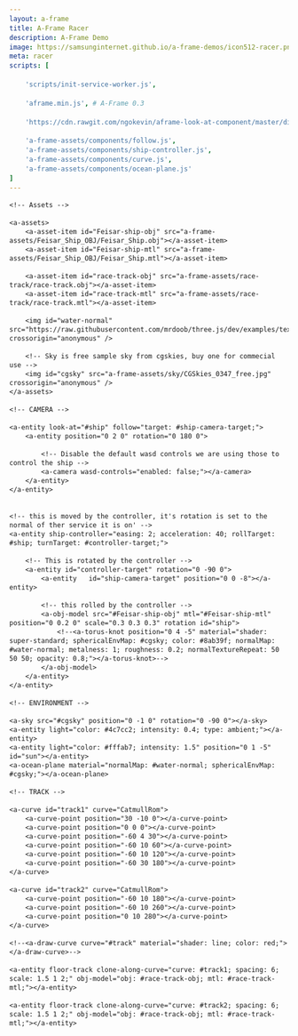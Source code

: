 ```yaml
---
layout: a-frame
title: A-Frame Racer
description: A-Frame Demo
image: https://samsunginternet.github.io/a-frame-demos/icon512-racer.png
meta: racer
scripts: [

	'scripts/init-service-worker.js',

	'aframe.min.js', # A-Frame 0.3

	'https://cdn.rawgit.com/ngokevin/aframe-look-at-component/master/dist/aframe-look-at-component.min.js', # look at component

	'a-frame-assets/components/follow.js',
	'a-frame-assets/components/ship-controller.js',
	'a-frame-assets/components/curve.js',
	'a-frame-assets/components/ocean-plane.js'
]
---
```



<a-scene inspector stats physics="debug: true">

	<!-- Assets -->

	<a-assets>
		<a-asset-item id="Feisar-ship-obj" src="a-frame-assets/Feisar_Ship_OBJ/Feisar_Ship.obj"></a-asset-item>
		<a-asset-item id="Feisar-ship-mtl" src="a-frame-assets/Feisar_Ship_OBJ/Feisar_Ship.mtl"></a-asset-item>

		<a-asset-item id="race-track-obj" src="a-frame-assets/race-track/race-track.obj"></a-asset-item>
		<a-asset-item id="race-track-mtl" src="a-frame-assets/race-track/race-track.mtl"></a-asset-item>

		<img id="water-normal" src="https://raw.githubusercontent.com/mrdoob/three.js/dev/examples/textures/waternormals.jpg" crossorigin="anonymous" />

		<!-- Sky is free sample sky from cgskies, buy one for commecial use -->
		<img id="cgsky" src="a-frame-assets/sky/CGSkies_0347_free.jpg" crossorigin="anonymous" />
	</a-assets>

	<!-- CAMERA -->

	<a-entity look-at="#ship" follow="target: #ship-camera-target;">
		<a-entity position="0 2 0" rotation="0 180 0">

			<!-- Disable the default wasd controls we are using those to control the ship -->
			<a-camera wasd-controls="enabled: false;"></a-camera>
		</a-entity>
	</a-entity>


	<!-- this is moved by the controller, it's rotation is set to the normal of ther service it is on' -->
	<a-entity ship-controller="easing: 2; acceleration: 40; rollTarget: #ship; turnTarget: #controller-target;">

		<!-- This is rotated by the controller -->
		<a-entity id="controller-target" rotation="0 -90 0">
			<a-entity	id="ship-camera-target" position="0 0 -8"></a-entity>

			<!-- this rolled by the controller -->
			<a-obj-model src="#Feisar-ship-obj" mtl="#Feisar-ship-mtl" position="0 0.2 0" scale="0.3 0.3 0.3" rotation id="ship">
				<!--<a-torus-knot position="0 4 -5" material="shader: super-standard; sphericalEnvMap: #cgsky; color: #8ab39f; normalMap: #water-normal; metalness: 1; roughness: 0.2; normalTextureRepeat: 50 50 50; opacity: 0.8;"></a-torus-knot>-->
			</a-obj-model>
		</a-entity>
	</a-entity>

	<!-- ENVIRONMENT -->

	<a-sky src="#cgsky" position="0 -1 0" rotation="0 -90 0"></a-sky>
	<a-entity light="color: #4c7cc2; intensity: 0.4; type: ambient;"></a-entity>
	<a-entity light="color: #fffab7; intensity: 1.5" position="0 1 -5" id="sun"></a-entity>
	<a-ocean-plane material="normalMap: #water-normal; sphericalEnvMap: #cgsky;"></a-ocean-plane>

	<!-- TRACK -->

	<a-curve id="track1" curve="CatmullRom">
		<a-curve-point position="30 -10 0"></a-curve-point>
		<a-curve-point position="0 0 0"></a-curve-point>
		<a-curve-point position="-60 4 30"></a-curve-point>
		<a-curve-point position="-60 10 60"></a-curve-point>
		<a-curve-point position="-60 10 120"></a-curve-point>
		<a-curve-point position="-60 30 180"></a-curve-point>
	</a-curve>

	<a-curve id="track2" curve="CatmullRom">
		<a-curve-point position="-60 10 180"></a-curve-point>
		<a-curve-point position="-60 10 260"></a-curve-point>
		<a-curve-point position="0 10 280"></a-curve-point>
	</a-curve>

	<!--<a-draw-curve curve="#track" material="shader: line; color: red;"></a-draw-curve>-->

	<a-entity floor-track clone-along-curve="curve: #track1; spacing: 6; scale: 1.5 1 2;" obj-model="obj: #race-track-obj; mtl: #race-track-mtl;"></a-entity>

	<a-entity floor-track clone-along-curve="curve: #track2; spacing: 6; scale: 1.5 1 2;" obj-model="obj: #race-track-obj; mtl: #race-track-mtl;"></a-entity>

</a-scene>

<script>

	function getCurveFromTrack(a) { return a.components['clone-along-curve'].data.curve.components.curve; }

	var shipControllerEl = document.querySelector('[ship-controller]');
	var curves = Array.from(document.querySelectorAll('[floor-track]'));
	var gravity = 60;
	var __tempVector1 = new THREE.Vector3();
	var __tempVector2 = new THREE.Vector3();
	var yAxis = new THREE.Vector3(0, 1, 0);
	var __tempQuaternion = new THREE.Quaternion();
	var shipReturnTimeout;

	var currentFloor = {
		height: 0,
		normal: new THREE.Vector3(),
		lastPoint: new THREE.Vector3(),
		lastTangent: new THREE.Vector3()
	}

	function returnShip() {
		shipControllerEl.setAttribute('position', currentFloor.lastPoint);
		shipControllerEl.components['ship-controller'].velocity.set(0, 0, 0);
		shipReturnTimeout = null;
	}

	function updateCurrentFloor(p) {
		currentFloor.height = 0;
		currentFloor.normal.copy(yAxis);
		var isOnTrack = false;
		for (var i in curves) {
			var d = getCurveFromTrack(curves[i]).closestPointInLocalSpace(p);
			if (d.distance < 6) {
				isOnTrack = true;
				if (d.location.y > currentFloor.height) {
					currentFloor.height = d.location.y;
					currentFloor.normal.copy(d.normal);
					currentFloor.lastPoint.copy(d.location);
					currentFloor.lastTangent.copy(d.tangent);
				}
			}
		}
		if(!isOnTrack) {
			if (!shipReturnTimeout) shipReturnTimeout = setTimeout(returnShip, 3000);
		} else {
			if (shipReturnTimeout) {
				clearTimeout(shipReturnTimeout);
				shipReturnTimeout = null;
			}
		}
	}

	AFRAME.registerSystem('custom-fuzzy-physics', {
		init: function () {
			this.restoreNormalAmount = 0.01;
		},
		tick: function () {
			var output = output || document.querySelector('.rs-container *');
			var prevTime = this.prevTime = this.prevTime || Date.now();
			var time = window.performance.now();
			var delta = (time - prevTime) / 1000;
			this.prevTime = time;
			var shipController = shipControllerEl.components['ship-controller'];
			var p = shipControllerEl.getComputedAttribute('position');
			updateCurrentFloor(p);

			if (p.y > currentFloor.height + 0.5) {
				shipController.velocity.y -= gravity * delta;
			}

			// Smoothly rotate the ship to the current floor normal
			__tempQuaternion.setFromUnitVectors(yAxis, currentFloor.normal);
			shipControllerEl.object3D.quaternion.slerp(__tempQuaternion, this.restoreNormalAmount);
			this.restoreNormalAmount *= 0.8;

			output.textContent = `${currentFloor.height}`;

			if (p.y < currentFloor.height) {
				var underground = currentFloor.height - p.y;

				this.restoreNormalAmount = 0.3;

				__tempVector1.copy(shipController.velocity);

				__tempVector1.add(currentFloor.normal.multiplyScalar(
					Math.max(-currentFloor.normal.dot(shipController.velocity), 0.01)
				));

				if (underground > 2) {
					p.y = currentFloor.height;
					shipControllerEl.setAttribute('position', p);
				}

				shipController.velocity.copy(__tempVector1);
			}
		}
	});
</script>